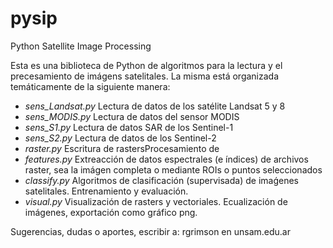 # pysip
Python Satellite Image Processing

Esta es una biblioteca de Python de algoritmos para la lectura y el precesamiento de imágens satelitales.
La misma está organizada temáticamente de la siguiente manera:


- *sens_Landsat.py* Lectura de datos de los satélite Landsat 5 y 8
- *sens_MODIS.py* Lectura de datos del sensor MODIS
- *sens_S1.py* Lectura de datos SAR de los Sentinel-1
- *sens_S2.py* Lectura de datos de los Sentinel-2
- *raster.py* Escritura de rastersProcesamiento de 
- *features.py* Extreacción de datos espectrales (e índices) de archivos raster, sea la imágen completa o mediante ROIs o puntos seleccionados
- *classify.py* Algoritmos de clasificación (supervisada) de imaǵenes satelitales. Entrenamiento y evaluación. 
- *visual.py* Visualización de rasters y vectoriales. Ecualización de imágenes, exportación como gráfico png.

Sugerencias, dudas o aportes, escribir a: rgrimson en unsam.edu.ar

